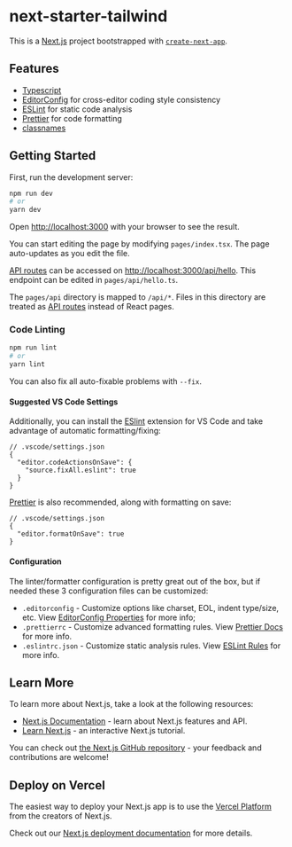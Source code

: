 # next-starter-tailwind

This is a [Next.js](https://nextjs.org/) project bootstrapped with [`create-next-app`](https://github.com/vercel/next.js/tree/canary/packages/create-next-app).

## Features

- [Typescript](https://www.typescriptlang.org)
- [EditorConfig](https://editorconfig.org/) for cross-editor coding style consistency
- [ESLint](https://eslint.org/) for static code analysis
- [Prettier](https://prettier.io/) for code formatting
- [classnames](https://github.com/JedWatson/classnames)

## Getting Started

First, run the development server:

```bash
npm run dev
# or
yarn dev
```

Open [http://localhost:3000](http://localhost:3000) with your browser to see the result.

You can start editing the page by modifying `pages/index.tsx`. The page auto-updates as you edit the file.

[API routes](https://nextjs.org/docs/api-routes/introduction) can be accessed on [http://localhost:3000/api/hello](http://localhost:3000/api/hello). This endpoint can be edited in `pages/api/hello.ts`.

The `pages/api` directory is mapped to `/api/*`. Files in this directory are treated as [API routes](https://nextjs.org/docs/api-routes/introduction) instead of React pages.

### Code Linting

```bash
npm run lint
# or
yarn lint
```

You can also fix all auto-fixable problems with `--fix`.

#### Suggested VS Code Settings

Additionally, you can install the [ESlint](https://marketplace.visualstudio.com/items?itemName=dbaeumer.vscode-eslint) extension for VS Code and take advantage of automatic formatting/fixing:

```jsonc
// .vscode/settings.json
{
  "editor.codeActionsOnSave": {
    "source.fixAll.eslint": true
  }
}
```

[Prettier](https://marketplace.visualstudio.com/items?itemName=esbenp.prettier-vscode) is also recommended, along with formatting on save:

```jsonc
// .vscode/settings.json
{
  "editor.formatOnSave": true
}
```

#### Configuration

The linter/formatter configuration is pretty great out of the box, but if needed these 3 configuration files can be customized:

- `.editorconfig` - Customize options like charset, EOL, indent type/size, etc. View [EditorConfig Properties](https://github.com/editorconfig/editorconfig/wiki/EditorConfig-Properties) for more info;
- `.prettierrc` - Customize advanced formatting rules. View [Prettier Docs](https://prettier.io/docs/en/index.html) for more info.
- `.eslintrc.json` - Customize static analysis rules. View [ESLint Rules](https://eslint.org/docs/rules/) for more info.

## Learn More

To learn more about Next.js, take a look at the following resources:

- [Next.js Documentation](https://nextjs.org/docs) - learn about Next.js features and API.
- [Learn Next.js](https://nextjs.org/learn) - an interactive Next.js tutorial.

You can check out [the Next.js GitHub repository](https://github.com/vercel/next.js/) - your feedback and contributions are welcome!

## Deploy on Vercel

The easiest way to deploy your Next.js app is to use the [Vercel Platform](https://vercel.com/new?utm_medium=default-template&filter=next.js&utm_source=create-next-app&utm_campaign=create-next-app-readme) from the creators of Next.js.

Check out our [Next.js deployment documentation](https://nextjs.org/docs/deployment) for more details.
